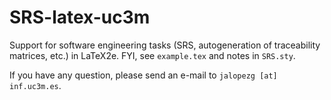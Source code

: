 # SRS-latex-uc3m
Support for software engineering tasks (SRS, autogeneration of traceability matrices, etc.) in LaTeX2e.  FYI, see `example.tex` and notes in `SRS.sty`.

If you have any question, please send an e-mail to `jalopezg [at] inf.uc3m.es`.
